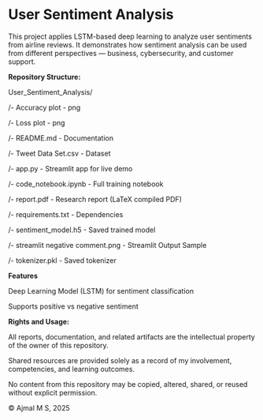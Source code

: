 # User Sentiment Analysis

This project applies LSTM-based deep learning to analyze user sentiments from airline reviews.
It demonstrates how sentiment analysis can be used from different perspectives — business, cybersecurity, and customer support.

**Repository Structure:**

User_Sentiment_Analysis/

/- Accuracy plot                   - png

/- Loss plot                       - png

/- README.md                       - Documentation

/- Tweet Data Set.csv              - Dataset

/- app.py                          - Streamlit app for live demo 

/- code_notebook.ipynb             - Full training notebook

/- report.pdf                      - Research report (LaTeX compiled PDF)

/- requirements.txt                - Dependencies

/- sentiment_model.h5              - Saved trained model

/- streamlit negative comment.png  - Streamlit Output Sample

/- tokenizer.pkl                   - Saved tokenizer

**Features**

Deep Learning Model (LSTM) for sentiment classification

Supports positive vs negative sentiment

**Rights and Usage:**

All reports, documentation, and related artifacts are the intellectual property of the owner of this repository.

Shared resources are provided solely as a record of my involvement, competencies, and learning outcomes.

No content from this repository may be copied, altered, shared, or reused without explicit permission.

© Ajmal M S, 2025

